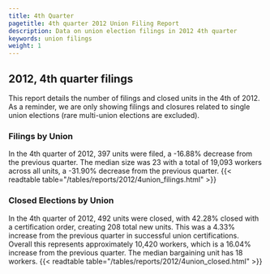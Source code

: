 ```yaml
---
title: 4th Quarter 
pagetitle: 4th quarter 2012 Union Filing Report
description: Data on union election filings in 2012 4th quarter 
keywords: union filings
weight: 1
---
```


## 2012, 4th quarter filings

This report details the number of filings and closed units in the 4th of 2012. As a reminder, we are only showing filings and closures related to single union elections (rare multi-union elections are excluded).

### Filings by Union
In the 4th quarter of 2012, 397 units were filed, a -16.88% decrease from the previous quarter. The median size was 23 with a total of 19,093 workers across all units, a -31.90% decrease from the previous quarter.
{{< readtable table="/tables/reports/2012/4union_filings.html" >}}

### Closed Elections by Union
In the 4th quarter of 2012, 492 units were closed, with 42.28% closed with a certification order, creating 208 total new units. This was a 4.33% increase from the previous quarter in successful union certifications. Overall this represents approximately 10,420 workers, which is a 16.04% increase from the previous quarter. The median bargaining unit has 18 workers.
{{< readtable table="/tables/reports/2012/4union_closed.html" >}}
